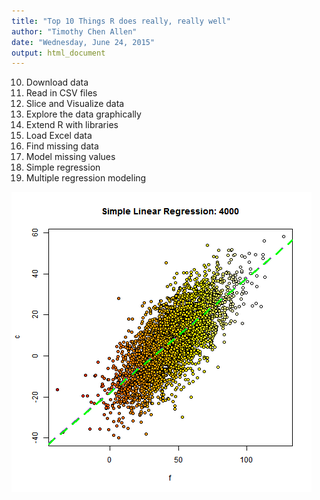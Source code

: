 ```yaml
---
title: "Top 10 Things R does really, really well"
author: "Timothy Chen Allen"
date: "Wednesday, June 24, 2015"
output: html_document
---
```

10. Download data
9. Read in CSV files
8. Slice and Visualize data
7. Explore the data graphically
6. Extend R with libraries
5. Load Excel data
4. Find missing data
3. Model missing values
2. Simple regression
1. Multiple regression modeling

![Simple Regression](temperature.png)